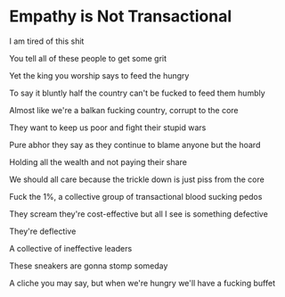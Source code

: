 # Empathy is Not Transactional

I am tired of this shit

You tell all of these people to get some grit

Yet the king you worship says to feed the hungry

To say it bluntly half the country can't be fucked to feed them humbly

Almost like we're a balkan fucking country, corrupt to the core

They want to keep us poor and fight their stupid wars

Pure abhor they say as they continue to blame anyone but the hoard

Holding all the wealth and not paying their share

We should all care because the trickle down is just piss from the core

Fuck the 1%, a collective group of transactional blood sucking pedos

They scream they're cost-effective but all I see is something defective

They're deflective

A collective of ineffective leaders

These sneakers are gonna stomp someday

A cliche you may say, but when we're hungry we'll have a fucking buffet

